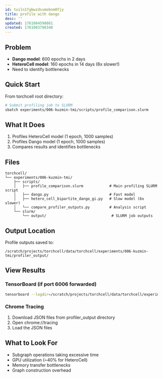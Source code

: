 ```yaml
---
id: tuiln1fgbwzdsumobnm0fjy
title: profile with dango
desc: ''
updated: 1761084598861
created: 1761083796340
---
```

## Problem

- **Dango model**: 600 epochs in 2 days
- **HeteroCell model**: 160 epochs in 14 days (6x slower!)
- Need to identify bottlenecks

## Quick Start

From torchcell root directory:

```bash
# Submit profiling job to SLURM
sbatch experiments/006-kuzmin-tmi/scripts/profile_comparison.slurm
```

## What It Does

1. Profiles HeteroCell model (1 epoch, 1000 samples)
2. Profiles Dango model (1 epoch, 1000 samples)
3. Compares results and identifies bottlenecks

## Files

```
torchcell/
└── experiments/006-kuzmin-tmi/
    ├── scripts/
    │   ├── profile_comparison.slurm            # Main profiling SLURM script
    │   ├── dango.py                            # Fast model
    │   ├── hetero_cell_bipartite_dango_gi.py   # Slow model (6x slower)
    │   └── compare_profiler_outputs.py         # Analysis script
    └── slurm/
        └── output/                              # SLURM job outputs
```

## Output Location

Profile outputs saved to:

```
/scratch/projects/torchcell/data/torchcell/experiments/006-kuzmin-tmi/profiler_output/
```

## View Results

### TensorBoard (if port 6006 forwarded)

```bash
tensorboard --logdir=/scratch/projects/torchcell/data/torchcell/experiments/006-kuzmin-tmi/profiler_output
```

### Chrome Tracing

1. Download JSON files from profiler_output directory
2. Open chrome://tracing
3. Load the JSON files

## What to Look For

- Subgraph operations taking excessive time
- GPU utilization (~40% for HeteroCell)
- Memory transfer bottlenecks
- Graph construction overhead
